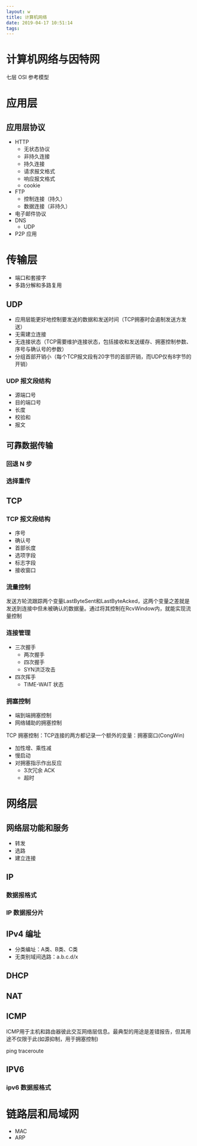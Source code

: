 ```yaml
---
layout: w
title: 计算机网络
date: 2019-04-17 10:51:14
tags:
---
```


# 计算机网络与因特网

七层 OSI 参考模型

# 应用层

## 应用层协议

- HTTP
  - 无状态协议
  - 非持久连接
  - 持久连接
  - 请求报文格式
  - 响应报文格式
  - cookie
- FTP
  - 控制连接（持久）
  - 数据连接（非持久）
- 电子邮件协议
- DNS
  - UDP
- P2P 应用

# 传输层

- 端口和套接字
- 多路分解和多路复用

## UDP

- 应用层能更好地控制要发送的数据和发送时间（TCP拥塞时会遏制发送方发送）
- 无需建立连接
- 无连接状态（TCP需要维护连接状态，包括接收和发送缓存、拥塞控制参数、序号与确认号的参数）
- 分组首部开销小（每个TCP报文段有20字节的首部开销，而UDP仅有8字节的开销）

### UDP 报文段结构

- 源端口号
- 目的端口号
- 长度
- 校验和
- 报文

## 可靠数据传输

### 回退 N 步

### 选择重传

## TCP

### TCP 报文段结构

- 序号
- 确认号
- 首部长度
- 选项字段
- 标志字段
- 接收窗口

### 流量控制
发送方轮流跟踪两个变量LastByteSent和LastByteAcked，这两个变量之差就是发送到连接中但未被确认的数据量。通过将其控制在RcvWindow内，就能实现流量控制

### 连接管理

- 三次握手
  - 两次握手
  - 四次握手
  - SYN洪泛攻击
- 四次挥手
  - TIME-WAIT 状态

### 拥塞控制

- 端到端拥塞控制
- 网络辅助的拥塞控制


TCP 拥塞控制：TCP连接的两方都记录一个额外的变量：拥塞窗口(CongWin)
- 加性增、乘性减
- 慢启动
- 对拥塞指示作出反应
  - 3次冗余 ACK
  - 超时

# 网络层

## 网络层功能和服务

- 转发
- 选路
- 建立连接

## IP

### 数据报格式

### IP 数据报分片

## IPv4 编址

- 分类编址：A类、B类、C类
- 无类别域间选路：a.b.c.d/x

## DHCP

## NAT

## ICMP
ICMP用于主机和路由器彼此交互网络层信息。最典型的用途是差错报告，但其用途不仅限于此(如源抑制，用于拥塞控制)

ping traceroute

## IPV6

### ipv6 数据报格式


# 链路层和局域网

- MAC
- ARP